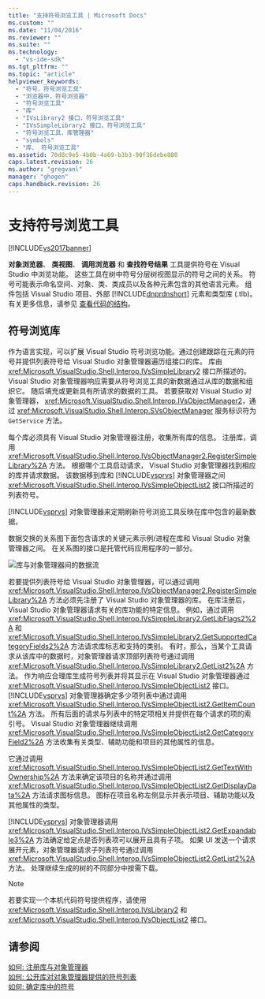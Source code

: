 ```yaml
---
title: "支持符号浏览工具 | Microsoft Docs"
ms.custom: ""
ms.date: "11/04/2016"
ms.reviewer: ""
ms.suite: ""
ms.technology: 
  - "vs-ide-sdk"
ms.tgt_pltfrm: ""
ms.topic: "article"
helpviewer_keywords: 
  - "符号，符号浏览工具"
  - "浏览器中，符号浏览器"
  - "符号浏览工具"
  - "库"
  - "IVsLibrary2 接口，符号浏览工具"
  - "IVsSimpleLibrary2 接口，符号浏览工具"
  - "符号浏览工具，库管理器"
  - "symbols"
  - "库、 符号浏览工具"
ms.assetid: 70d8c9e5-4b0b-4a69-b3b3-90f36debe880
caps.latest.revision: 26
ms.author: "gregvanl"
manager: "ghogen"
caps.handback.revision: 26
---
```

# 支持符号浏览工具
[!INCLUDE[vs2017banner](../../code-quality/includes/vs2017banner.md)]

**对象浏览器**、 **类视图**、 **调用浏览器** 和 **查找符号结果** 工具提供符号在 Visual Studio 中浏览功能。  这些工具在树中符号分层树视图显示的符号之间的关系。  符号可能表示命名空间、对象、类、类成员以及各种元素包含的其他语言元素。  组件包括 Visual Studio 项目、外部 [!INCLUDE[dnprdnshort](../../code-quality/includes/dnprdnshort_md.md)] 元素和类型库 \(.tlb\)。  有关更多信息，请参见 [查看代码的结构](../../ide/viewing-the-structure-of-code.md)。  
  
## 符号浏览库  
 作为语言实现，可以扩展 Visual Studio 符号浏览功能。通过创建跟踪在元素的符号并提供列表符号给 Visual Studio 对象管理器遍历组接口的库。  库由 <xref:Microsoft.VisualStudio.Shell.Interop.IVsSimpleLibrary2> 接口所描述的。  Visual Studio 对象管理器响应需要从符号浏览工具的新数据通过从库的数据和组织它。  随后填充或更新具有所请求的数据的工具。  若要获取对 Visual Studio 对象管理器， <xref:Microsoft.VisualStudio.Shell.Interop.IVsObjectManager2>，通过 <xref:Microsoft.VisualStudio.Shell.Interop.SVsObjectManager> 服务标识符为 `GetService` 方法。  
  
 每个库必须具有 Visual Studio 对象管理器注册，收集所有库的信息。  注册库，调用 <xref:Microsoft.VisualStudio.Shell.Interop.IVsObjectManager2.RegisterSimpleLibrary%2A> 方法。  根据哪个工具启动请求， Visual Studio 对象管理器找到相应的库并请求数据。  该数据移到库和 [!INCLUDE[vsprvs](../../code-quality/includes/vsprvs_md.md)] 对象管理器之间 <xref:Microsoft.VisualStudio.Shell.Interop.IVsSimpleObjectList2> 接口所描述的列表符号。  
  
 [!INCLUDE[vsprvs](../../code-quality/includes/vsprvs_md.md)] 对象管理器来定期刷新符号浏览工具反映在库中包含的最新数据。  
  
 数据交换的关系图下面包含请求的关键元素示例\/进程在库和 Visual Studio 对象管理器之间。  在关系图的接口是托管代码应用程序的一部分。  
  
 ![库与对象管理器间的数据流](../../extensibility/internals/media/callbrowserdiagram.gif "CallBrowserDiagram")  
  
 若要提供列表符号给 Visual Studio 对象管理器，可以通过调用 <xref:Microsoft.VisualStudio.Shell.Interop.IVsObjectManager2.RegisterSimpleLibrary%2A> 方法必须先注册了 Visual Studio 对象管理器的库。  在库注册后， Visual Studio 对象管理器请求有关的库功能的特定信息。  例如，通过调用 <xref:Microsoft.VisualStudio.Shell.Interop.IVsSimpleLibrary2.GetLibFlags2%2A> 和 <xref:Microsoft.VisualStudio.Shell.Interop.IVsSimpleLibrary2.GetSupportedCategoryFields2%2A> 方法请求库标志和支持的类别。  有时，那么，当某个工具请求从该库中的数据时，对象管理器请求顶部列表符号通过调用 <xref:Microsoft.VisualStudio.Shell.Interop.IVsSimpleLibrary2.GetList2%2A> 方法。  作为响应合理库生成符号列表并将其显示在 Visual Studio 对象管理器通过 <xref:Microsoft.VisualStudio.Shell.Interop.IVsSimpleObjectList2> 接口。  [!INCLUDE[vsprvs](../../code-quality/includes/vsprvs_md.md)] 对象管理器确定多少项列表中通过调用 <xref:Microsoft.VisualStudio.Shell.Interop.IVsSimpleObjectList2.GetItemCount%2A> 方法。  所有后面的请求与列表中的特定项相关并提供在每个请求的项的索引号。  Visual Studio 对象管理器继续调用 <xref:Microsoft.VisualStudio.Shell.Interop.IVsSimpleObjectList2.GetCategoryField2%2A> 方法收集有关类型、辅助功能和项目的其他属性的信息。  
  
 它通过调用 <xref:Microsoft.VisualStudio.Shell.Interop.IVsSimpleObjectList2.GetTextWithOwnership%2A> 方法来确定该项目的名称并通过调用 <xref:Microsoft.VisualStudio.Shell.Interop.IVsSimpleObjectList2.GetDisplayData%2A> 方法请求图标信息。  图标在项目名称左侧显示并表示项目、辅助功能以及其他属性的类型。  
  
 [!INCLUDE[vsprvs](../../code-quality/includes/vsprvs_md.md)] 对象管理器调用 <xref:Microsoft.VisualStudio.Shell.Interop.IVsSimpleObjectList2.GetExpandable3%2A> 方法确定给定点是否列表项可以展开且具有子项。  如果 UI 发送一个请求展开元素，对象管理器请求子列表符号通过调用 <xref:Microsoft.VisualStudio.Shell.Interop.IVsSimpleObjectList2.GetList2%2A> 方法。  处理继续生成的树的不同部分中按需下载。  
  
> [!NOTE]
>  若要实现一个本机代码符号提供程序，请使用 <xref:Microsoft.VisualStudio.Shell.Interop.IVsLibrary2> 和 <xref:Microsoft.VisualStudio.Shell.Interop.IVsObjectList2> 接口。  
  
## 请参阅  
 [如何: 注册库与对象管理器](../../extensibility/internals/how-to-register-a-library-with-the-object-manager.md)   
 [如何: 公开库对对象管理器提供的符号列表](../../extensibility/internals/how-to-expose-lists-of-symbols-provided-by-the-library-to-the-object-manager.md)   
 [如何: 确定库中的符号](../../extensibility/internals/how-to-identify-symbols-in-a-library.md)
